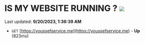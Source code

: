 # IS MY WEBSITE RUNNING ? [![](https://img.shields.io/static/v1?label=Sponsor&message=%E2%9D%A4&logo=GitHub&color=%23fe8e86)](https://github.com/sponsors/<username>)

Last updated: **9/20/2023, 1:36:39 AM**

- `GET` [https://youssefservice.me](https://youssefservice.me) - **Up** (823ms)
